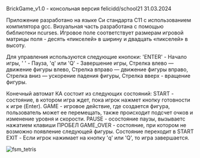 BrickGame_v1.0 - консольная версия
felicidd/school21
31.03.2024

Приложение разработано на языке Си стандарта C11 с использованием  компилятора gcc. Визуальная часть разработана с помощью библиотеки ncurses. Игровое поле соответствует размерам игровой матрицы поля - десять «пикселей» в ширину и двадцать «пикселей» в высоту.

Для управления используются следующие кнопоки:
    'ENTER' - Начало игры,
    ' ' - Пауза,
    'q' или 'Q' - Завершение игры,
    Стрелка влево — движение фигуры влево,
    Стрелка вправо — движение фигуры вправо,
    Стрелка вниз — ускорение падения фигуры,
    Стрелка вверх - вращение фигуры.


Конечный автомат
КА состоит из следующих состояний:
    START - состояние, в котором игра ждет, пока игрок нажмет кнопку готовности к игре (Enter).
    GAME -  игровое действие, где создается фигура, пользователь может ее перемещать, также происходит подсчет очков и изменение уровня и скорости.
    PAUSE - осостояние паузы, вызываетс нажатием клавиши ПРОБЕЛ
    GAME_OVER - состояние, при котором не возможно появление следующей фигуры. Состояние переходит в START
    EXIT - Если игрок нажимает на кнопку 'q' или 'Q', то игра завершается.


![fsm_tetris](FSM_tetris.jpg)
